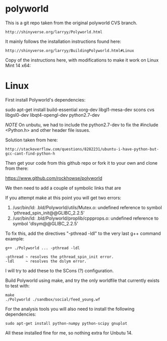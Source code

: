 polyworld
=========

This is a git repo taken from the original polyworld CVS branch. 

    http://shinyverse.org/larryy/Polyworld.html

It mainly follows the installation instructions found here:

    http://shinyverse.org/larryy/BuildingPolyworld.html#Linux

Copy of the instructions here, with modifications to make it work on Linux Mint 14 x64:

Linux
=============
First install Polyworld's dependencies:

   sudo apt-get install build-essential xorg-dev libgl1-mesa-dev scons cvs libgsl0-dev libqt4-opengl-dev python2.7-dev

   *NOTE* On unbutu, we had to include the python2.7-dev to fix the #include <Python.h> and other header file issues.
   
Solution taken from here: 

    http://stackoverflow.com/questions/8282231/ubuntu-i-have-python-but-gcc-cant-find-python-h

Then get your code from this github repo or fork it to your own and clone from there:

   https://www.github.com/rockhowse/polyworld

We then need to add a couple of symbolic links that are 

If you attempt make at this point you will get two errors:

1. /usr/bin/ld: .bld/Polyworld/utils/Mutex.o: undefined reference to symbol 'pthread_spin_init@@GLIBC_2.2.5'
2. /usr/bin/ld: .bld/Polyworld/proplib/cppprops.o: undefined reference to symbol 'dlsym@@GLIBC_2.2.5'
  
To fix this, add the directives "-pthread -ldl" to the very last g++ command example: 

    g++ ./Polyworld ... -pthread -ldl

    -pthread ~ resolves the pthread_spin_init error.
    -ldl     ~ resolves the dslym error.

I will try to add these to the SCons (?) configuration.

Build Polyworld using make, and try the only worldfile that currently exists to test with:

    make
    ./Polyworld ./sandbox/social/feed_young.wf

For the analysis tools you will also need to install the following dependencies:

    sudo apt-get install python-numpy python-scipy gnuplot

All these installed fine for me, so nothing extra for Unbutu 14.

